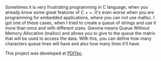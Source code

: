 Sometimes it is very frustrating programming in C language, when you already know some great features of C + +. It's even worse when you are programming for embedded applications, where you can not use malloc. I got one of these cases, when I tried to create a queue of strings and use it more than once and with different sizes.
Qwoma means Queue Without Memory Allocation (malloc) and allows you to give to the queue the matrix that will be used to access the data. With this, you can define how many characters queue lines will have and also how many lines it'll have.

This project was developed at [PDITec](http://www.pditec.com.br).